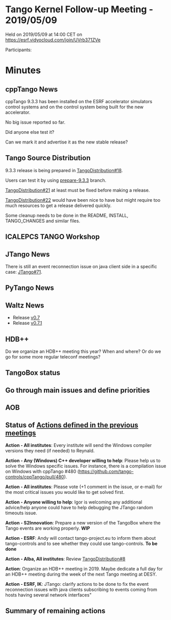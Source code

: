 # Tango Kernel Follow-up Meeting - 2019/05/09

Held on 2019/05/09 at 14:00 CET on https://esrf.vidyocloud.com/join/UVrb371ZVe

Participants: 

# Minutes

## cppTango News

cppTango 9.3.3 has been installed on the ESRF accelerator simulators control systems and on the control system being built for the new accelerator.

No big issue reported so far.

Did anyone else test it?

Can we mark it and advertise it as the new stable release?

## Tango Source Distribution

9.3.3 release is being prepared in [TangoDistribution#18](https://github.com/tango-controls/TangoSourceDistribution/pull/18).

Users can test it by using [prepare-9.3.3](https://github.com/tango-controls/TangoSourceDistribution/tree/prepare-9.3.3) branch.

[TangoDistribution#21](https://github.com/tango-controls/TangoSourceDistribution/issues/21) at least must be fixed before making a release.

[TangoDistribution#22](https://github.com/tango-controls/TangoSourceDistribution/issues/22) would have been nice to have but might require too much resources to get a release delivered quickly.

Some cleanup needs to be done in the README, INSTALL, TANGO_CHANGES and similar files.

## ICALEPCS TANGO Workshop

## JTango News

There is still an event reconnection issue on java client side in a specific case: [JTango#71](https://github.com/tango-controls/JTango/issues/71).

## PyTango News

## Waltz News

* Release [v0.7](https://github.com/tango-controls/waltz/releases/tag/v0.7)
* Release [v0.7.1](https://github.com/tango-controls/waltz/releases/tag/v0.7.1)


## HDB++

Do we organize an HDB++ meeting this year? When and where?
Or do we go for some more regular teleconf meetings?

## TangoBox status

## Go through main issues and define priorities

## AOB

## Status of [Actions defined in the previous meetings](https://github.com/tango-controls/tango-kernel-followup/blob/master/2018-11-15/Minutes.md#summary-of-remaining-actions)

**Action - All institutes**: Every institute will send the Windows compiler versions they need (if needed) to Reynald.

**Action - Any (Windows) C++ developer willing to help**: Please help us to solve the Windows specific issues. For 
instance, there is a compilation issue on Windows with cppTango #480 (https://github.com/tango-controls/cppTango/pull/480).

**Action - All institutes**: Please vote (+1 comment in the issue, or e-mail) for the most critical issues you would 
like to get solved first.

**Action - Anyone willing to help**: Igor is welcoming any additional advice/help anyone could have to help debugging 
the JTango random timeouts issue.

**Action - S2Innovation**: Prepare a new version of the TangoBox where the Tango events are working properly. **WIP**

**Action - ESRF**: Andy will contact tango-project.eu to inform them about tango-controls and to see whether they could 
use tango-controls. **To be done**

**Action - Alba, All institutes**: 
Review [TangoDistribution#8](https://github.com/tango-controls/TangoSourceDistribution/pull/8)

**Action**: Organize an HDB++ meeting in 2019. Maybe dedicate a full day for an HDB++ meeting during the week of the 
next Tango meeting at DESY.

**Action - ESRF, IK**: JTango: clarify actions to be done to fix the event reconnection issues with java clients 
subscribing to events coming from hosts having several network interfaces"

## Summary of remaining actions
